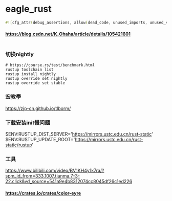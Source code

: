 # eagle_rust
```rust
#![cfg_attr(debug_assertions, allow(dead_code, unused_imports, unused_variables, unused_mut))]
```
#### https://blog.csdn.net/K_Ohaha/article/details/105421601

```shell

```

### 切换nightly
```shell
# https://course.rs/test/benchmark.html
rustup toolchain list
rustup install nightly
rustup override set nightly
rustup override set stable
```

### 宏教學
https://zjp-cn.github.io/tlborm/

### 下载安装init慢问题
$ENV:RUSTUP_DIST_SERVER='https://mirrors.ustc.edu.cn/rust-static'
$ENV:RUSTUP_UPDATE_ROOT='https://mirrors.ustc.edu.cn/rust-static/rustup'

### 工具
https://www.bilibili.com/video/BV1KH4y1k7ra/?spm_id_from=333.1007.tianma.7-3-22.click&vd_source=541a9e4b8312074cc8045df26c1ed226

#### https://crates.io/crates/color-eyre

